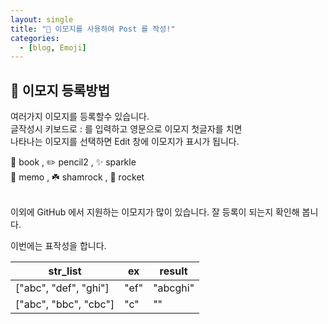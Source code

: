 ```yaml
---
layout: single
title: "📝 이모지를 사용하여 Post 를 작성!"
categories:
  - [blog, Emoji]
---
```


## 📌 이모지 등록방법  

여러가지 이모지를 등록할수 있습니다.  
글작성시 키보드로 : 를 입력하고 영문으로 이모지 첫글자를 치면  
나타나는 이모지를 선택하면 Edit 창에 이모지가 표시가 됩니다.  

📖 book , ✏️  pencil2 , ✨ sparkle  
📝 memo , ☘️ shamrock , 🚀 rocket 

<br>
이외에 GitHub 에서 지원하는 이모지가 많이 있습니다.  
잘 등록이 되는지 확인해 봅니다.

이번에는 표작성을 합니다.  

|str_list|ex|result|
|---|---|---|
|["abc", "def", "ghi"] |"ef"|"abcghi"|
|["abc", "bbc", "cbc"]|"c"|""|  


